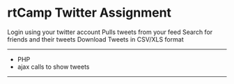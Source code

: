 # rtCamp Twitter Assignment
Login using your twitter account
Pulls tweets from your feed
Search for friends and their tweets
Download Tweets in CSV/XLS format

---

+ PHP
+ ajax calls to show tweets

---